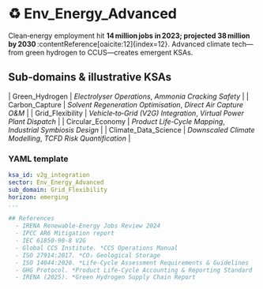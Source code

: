 # ♻️ Env_Energy_Advanced

Clean‑energy employment hit **14 million jobs in 2023; projected 38 million by 2030** :contentReference[oaicite:12]{index=12}. Advanced climate tech—from green hydrogen to CCUS—creates emergent KSAs.

## Sub‑domains & illustrative KSAs
| Green_Hydrogen | *Electrolyser Operations*, *Ammonia Cracking Safety* |
| Carbon_Capture | *Solvent Regeneration Optimisation*, *Direct Air Capture O&M* |
| Grid_Flexibility | *Vehicle‑to‑Grid (V2G) Integration*, *Virtual Power Plant Dispatch* |
| Circular_Economy | *Product Life‑Cycle Mapping*, *Industrial Symbiosis Design* |
| Climate_Data_Science | *Downscaled Climate Modelling*, *TCFD Risk Quantification* |

### YAML template
```yaml
ksa_id: v2g_integration
sector: Env_Energy_Advanced
sub_domain: Grid_Flexibility
horizon: emerging
...

## References
  - IRENA Renewable‑Energy Jobs Review 2024 
  - IPCC AR6 Mitigation report
  - IEC 61850‑90‑8 V2G
  - Global CCS Institute. *CCS Operations Manual
  - ISO 27914:2017. *CO₂ Geological Storage
  - ISO 14044:2020. *Life‑Cycle Assessment Requirements & Guidelines
  - GHG Protocol. *Product Life‑Cycle Accounting & Reporting Standard
  - IRENA (2025). *Green Hydrogen Supply Chain Report